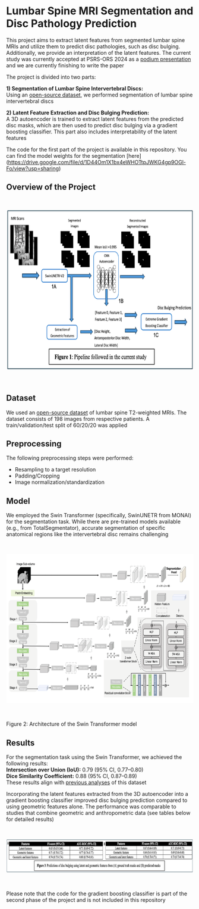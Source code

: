 # Lumbar Spine MRI Segmentation and Disc Pathology Prediction
This project aims to extract latent features from segmented lumbar spine MRIs and utilize them to predict disc pathologies, such as disc bulging. Additionally, we provide an interpretation of the latent features. The current study was currently accepted at PSRS-ORS 2024 as a [podium presentation](./Papers/PSRS_ORS_2024.pdf) and we are currently finishing to write the paper

The project is divided into two parts:

**1) Segmentation of Lumbar Spine Intervertebral Discs:** <br>
Using an [open-source dataset](https://doi.org/10.5281/zenodo.8009680), we performed segmentation of lumbar spine intervertebral discs

**2) Latent Feature Extraction and Disc Bulging Prediction:** <br>
A 3D autoencoder is trained to extract latent features from the predicted disc masks, which are then used to predict disc bulging via a gradient boosting classifier. This part also includes interpretability of the latent features


The code for the first part of the project is available in this repository. You can find the model weights for the segmentation [here] (https://drive.google.com/file/d/1D44Om1X1bx4eWHOTtpJWKG4gp9OGl-Fo/view?usp=sharing)

## Overview of the Project

<br>

<p align="center">
  <img src="Figures/Figure 1.png" width="700" height="430">
</p>

<br>





## Dataset
We used an [open-source dataset](https://doi.org/10.5281/zenodo.8009680) of lumbar spine T2-weighted MRIs. The dataset consists of 198 images from respective patients. A train/validation/test split of 60/20/20 was applied

## Preprocessing
The following preprocessing steps were performed:
* Resampling to a target resolution
* Padding/Cropping
* Image normalization/standardization

## Model
We employed the Swin Transformer (specifically, SwinUNETR from MONAI) for the segmentation task. While there are pre-trained models available (e.g., from TotalSegmentator), accurate segmentation of specific anatomical regions like the intervertebral disc remains challenging


<br>

<p align="center">
  <img src="Figures/Figure 2.png" width="700" height="400">
</p>

<br>





Figure 2: Architecture of the Swin Transformer model

## Results
For the segmentation task using the Swin Transformer, we achieved the following results:<br>
**Intersection over Union (IoU):** 0.79 (95% CI, 0.77–0.80)<br> 
**Dice Similarity Coefficient:** 0.88 (95% CI, 0.87–0.89)<br>
These results align with [previous analyses](./Papers/Van_der_graaf_2023) of this dataset 

Incorporating the latent features extracted from the 3D autoencoder into a gradient boosting classifier improved disc bulging prediction compared to using geometric features alone. The performance was comparable to studies that combine geometric and anthropometric data (see tables below for detailed results)


<br>

<p align="center">
  <img src="Figures/Figure 3.png" width="900" height="90">
</p>

<br>





Please note that the code for the gradient boosting classifier is part of the second phase of the project and is not included in this repository
